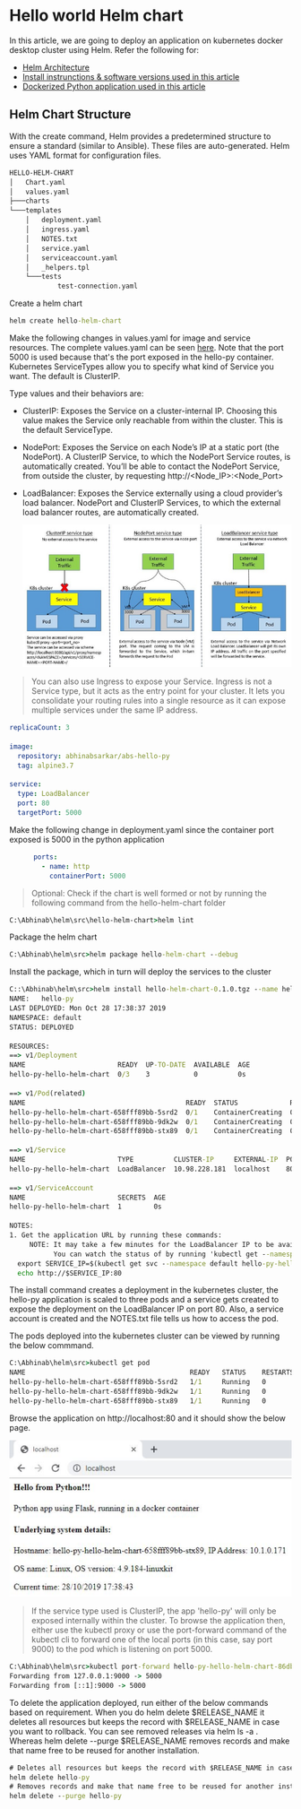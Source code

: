 # Hello world Helm chart

In this article, we are going to deploy an application on kubernetes docker desktop cluster using Helm. 
Refer the following for:
* [Helm Architecture](/architecture/helm-readme.md)
* [Install instrunctions & software versions used in this article](/install/readme.md)
* [Dockerized Python application used in this article](/src/hello-py/readme.md)

## Helm Chart Structure
With the create command, Helm provides a predetermined structure to ensure a standard (similar to Ansible). These files are auto-generated. Helm uses YAML format for configuration files.
```cmd
HELLO-HELM-CHART
│   Chart.yaml
│   values.yaml
├───charts
└───templates
    │   deployment.yaml
    │   ingress.yaml
    │   NOTES.txt
    │   service.yaml
    │   serviceaccount.yaml
    │   _helpers.tpl
    └───tests
            test-connection.yaml
```

Create a helm chart
```cmd
helm create hello-helm-chart
```

Make the following changes in values.yaml for image and service resources. The complete values.yaml can be seen [here](/src/hello-helm-chart/values.yaml). Note that the port 5000 is used because that's the port exposed in the hello-py container. Kubernetes ServiceTypes allow you to specify what kind of Service you want. The default is ClusterIP.

Type values and their behaviors are:

* ClusterIP: Exposes the Service on a cluster-internal IP. Choosing this value makes the Service only reachable from within the cluster. This is the default ServiceType.
* NodePort: Exposes the Service on each Node’s IP at a static port (the NodePort). A ClusterIP Service, to which the NodePort Service routes, is automatically created. You’ll be able to contact the NodePort Service, from outside the cluster, by requesting http://<Node_IP>:<Node_Port>
* LoadBalancer: Exposes the Service externally using a cloud provider’s load balancer. NodePort and ClusterIP Services, to which the external load balancer routes, are automatically created.

  ![Alt text](/images/service-type.jpg)
> You can also use Ingress to expose your Service. Ingress is not a Service type, but it acts as the entry point for your cluster. It lets you consolidate your routing rules into a single resource as it can expose multiple services under the same IP address.

```yaml
replicaCount: 3

image:
  repository: abhinabsarkar/abs-hello-py
  tag: alpine3.7

service:
  type: LoadBalancer
  port: 80
  targetPort: 5000 
```

Make the following change in deployment.yaml since the container port exposed is 5000 in the python application
```yaml
      ports:
        - name: http
          containerPort: 5000
```

> Optional: Check if the chart is well formed or not by running the following command from the hello-helm-chart folder
```cmd
C:\Abhinab\helm\src\hello-helm-chart>helm lint
```
Package the helm chart 
```cmd
C:\Abhinab\helm\src>helm package hello-helm-chart --debug
```

Install the package, which in turn will deploy the services to the cluster
```cmd
C::\Abhinab\helm\src>helm install hello-helm-chart-0.1.0.tgz --name hello-py
NAME:   hello-py
LAST DEPLOYED: Mon Oct 28 17:38:37 2019
NAMESPACE: default
STATUS: DEPLOYED

RESOURCES:
==> v1/Deployment
NAME                       READY  UP-TO-DATE  AVAILABLE  AGE
hello-py-hello-helm-chart  0/3    3           0          0s

==> v1/Pod(related)
NAME                                        READY  STATUS             RESTARTS  AGE
hello-py-hello-helm-chart-658fff89bb-5srd2  0/1    ContainerCreating  0         0s
hello-py-hello-helm-chart-658fff89bb-9dk2w  0/1    ContainerCreating  0         0s
hello-py-hello-helm-chart-658fff89bb-stx89  0/1    ContainerCreating  0         0s

==> v1/Service
NAME                       TYPE          CLUSTER-IP     EXTERNAL-IP  PORT(S)       AGE
hello-py-hello-helm-chart  LoadBalancer  10.98.228.181  localhost    80:30371/TCP  0s

==> v1/ServiceAccount
NAME                       SECRETS  AGE
hello-py-hello-helm-chart  1        0s

NOTES:
1. Get the application URL by running these commands:
     NOTE: It may take a few minutes for the LoadBalancer IP to be available.
           You can watch the status of by running 'kubectl get --namespace default svc -w hello-py-hello-helm-chart'
  export SERVICE_IP=$(kubectl get svc --namespace default hello-py-hello-helm-chart --template "{{ range (index .status.loadBalancer.ingress 0) }}{{.}}{{ end }}")
  echo http://$SERVICE_IP:80
```

The install command creates a deployment in the kubernetes cluster, the hello-py application is scaled to three pods and a service gets created to expose the deployment on the LoadBalancer IP on port 80. Also, a service account is created and the NOTES.txt file tells us how to access the pod.

The pods deployed into the kubernetes cluster can be viewed by running the below commmand.
```cmd
C:\Abhinab\helm\src>kubectl get pod
NAME                                         READY   STATUS    RESTARTS   AGE
hello-py-hello-helm-chart-658fff89bb-5srd2   1/1     Running   0          8m22s
hello-py-hello-helm-chart-658fff89bb-9dk2w   1/1     Running   0          8m22s
hello-py-hello-helm-chart-658fff89bb-stx89   1/1     Running   0          8m22s
``` 

Browse the application on http://localhost:80 and it should show the below page.

![Alt text](/images/hello-py.jpg)

>If the service type used is ClusterIP, the app 'hello-py' will only be exposed internally within the cluster. To browse the application then, either use the kubectl proxy or use the port-forward command of the kubectl cli to forward one of the local ports (in this case, say port 9000) to the pod which is listening on port 5000.
```cmd
C:\Abhinab\helm\src>kubectl port-forward hello-py-hello-helm-chart-86db4f9bdc-mxr97 9000:5000
Forwarding from 127.0.0.1:9000 -> 5000
Forwarding from [::1]:9000 -> 5000
```

To delete the application deployed, run either of the below commands based on requirement. When you do helm delete $RELEASE_NAME it deletes all resources but keeps the record with $RELEASE_NAME in case you want to rollback. You can see removed releases via helm ls -a . Whereas helm delete --purge $RELEASE_NAME removes records and make that name free to be reused for another installation.
```cmd
# Deletes all resources but keeps the record with $RELEASE_NAME in case you want to rollback
helm delete hello-py
# Removes records and make that name free to be reused for another installation
helm delete --purge hello-py
```